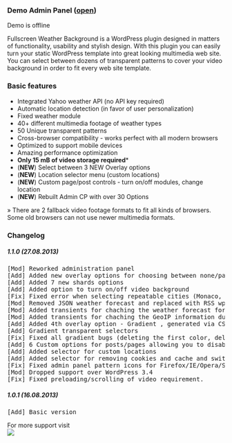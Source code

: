 
### Demo Admin Panel ([open](#))

Demo is offline

Fullscreen Weather Background is a WordPress plugin designed in matters of functionality, usability and stylish design. With this plugin you can easily turn your static WordPress template into great looking multimedia web site. You can select between dozens of transparent patterns to cover your video background in order to fit every web site template.  

### Basic features

*   Integrated Yahoo weather API (no API key required)
*   Automatic location detection (in favor of user personalization)
*   Fixed weather module
*   40+ different multimedia footage of weather types
*   50 Unique transparent patterns
*   Cross-browser compatibility - works perfect with all modern browsers
*   Optimized to support mobile devices
*   Amazing performance optimization
*   **Only 15 mB of video storage required***
*   (**NEW**) Select between 3 NEW Overlay options
*   (**NEW**) Location selector menu (custom locations)
*   (**NEW**) Custom page/post controls - turn on/off modules, change location
*   (**NEW**) Rebuilt Admin CP with over 30 Options

» There are 2 fallback video footage formats to fit all kinds of browsers. Some old browsers can not use newer multimedia formats.  

### Changelog

##### 1.1.0 (27.08.2013)

<pre>[Mod] Reworked administration panel
[Add] Added new overlay options for choosing between none/pattern/shards
[Add] Added 7 new shards options
[Add] Added option to turn on/off video background
[Fix] Fixed error when selecting repeatable cities (Monaco, Scottsdale etc.)
[Mod] Removed JSON weather forecast and replaced with RSS wp_remote_get
[Mod] Added transients for chaching the weather forecast for an hour
[Mod] Added transients for chaching the GeoIP information during autodetect 
[Add] Added 4th overlay option - Gradient , generated via CSS3
[Add] Gradient transparent selectors 
[Fix] Fixed all gradient bugs (deleting the first color, deleting rgba() colors)
[Add] 6 Custom options for posts/pages allowing you to disable/enable modules
[Add] Added selector for custom locations
[Add] Added selector for removing cookies and cache and switch default location.
[Fix] Fixed admin panel pattern icons for Firefox/IE/Opera/Safari
[Mod] Dropped support over WordPress 3.4
[Fix] Fixed preloading/scrolling of video requirement.
</pre>

##### 1.0.1 (16.08.2013)

<pre>[Add] Basic version
</pre>

For more support visit  
[![](http://support.gamebird-studios.com/__swift/themes/client_default/images/staffonline.png)](http://support.gamebird-studios.com/)
